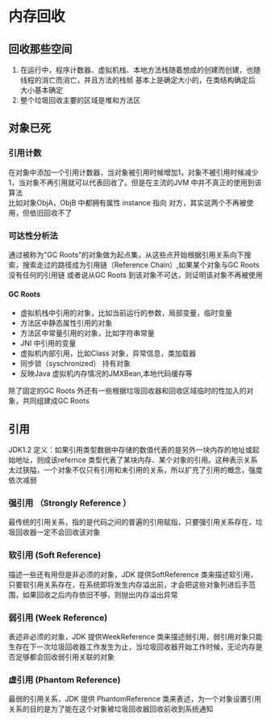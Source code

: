 # 内存回收

## 回收那些空间
1. 在运行中，程序计数器、虚拟机栈、本地方法栈随着想成的创建而创建，也随线程的消亡而消亡，并且方法的栈帧 基本上是确定大小的，在类结构确定后 大小基本确定
2. 整个垃圾回收主要的区域是堆和方法区

## 对象已死

### 引用计数
在对象中添加一个引用计数器，当对象被引用时候增加1，对象不被引用时候减少1，当对象不再引用就可以代表回收了。但是在主流的JVM 中并不真正的使用到该算法<br/>
比如对象ObjA，ObjB 中都拥有属性 instance 指向 对方，其实这两个不再被使用，但依旧回收不了
### 可达性分析法
通过被称为"GC Roots"的对象做为起点集，从这些点开始根据引用关系向下搜索，搜索走过的路径成为引用链（Reference Chain）,如果某个对象与GC Roots 没有任何的引用链 或者说从GC Roots 到该对象不可达，则证明该对象不再被使用

#### GC Roots
- 虚拟机栈中引用的对象，比如当前运行的参数，局部变量，临时变量
- 方法区中静态属性引用的对象
- 方法区中常量引用的对象，比如字符串常量
- JNI 中引用的变量
- 虚拟机内部引用，比如Class 对象，异常信息，类加载器
- 同步锁（syschronized） 持有对象
- 反映Java 虚拟机内存情况的JMXBean,本地代码缓存等

除了固定的GC Roots 外还有一些根据垃圾回收器和回收区域临时的性加入的对象，共同组建成GC Roots


## 引用
JDK1.2 定义：如果引用类型数据中存储的数值代表的是另外一块内存的地址或起始地址，则成该refernce 类型代表了某块内存、某个对象的引用。这种表示关系太过狭隘，一个对象不仅只有引用和未引用的关系，所以扩充了引用的概念，强度依次减弱

### 强引用 （Strongly Reference ）
最传统的引用关系，指的是代码之间的普遍的引用赋指，只要强引用关系存在，垃圾回收器一定不会回收该对象
### 软引用 (Soft Reference)
描述一些还有用但是非必须的对象，JDK 提供SoftReference 类来描述软引用，只要软引用关系存在，在系统即将发生内存溢出前，才会把这些对象列进后手范围，如果回收之后内存依旧不够，则抛出内存溢出异常
### 弱引用 (Week Reference)
表述非必须的对象，JDK 提供WeekReference 类来描述弱引用，弱引用对象只能生存在下一次垃圾回收器工作发生为止，当垃圾回收器开始工作时候，无论内存是否足够都会回收弱引用关联的对象
### 虚引用 (Phantom Reference)
最弱的引用关系，JDK 提供 PhantomReference 类来表述，为一个对象设置引用关系的目的是为了能在这个对象被垃圾回收器回收前收到系统通知